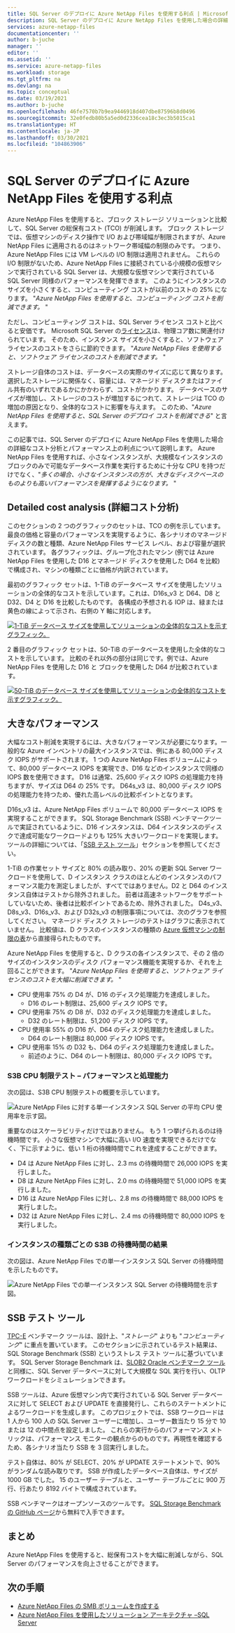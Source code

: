 ```yaml
---
title: SQL Server のデプロイに Azure NetApp Files を使用する利点 | Microsoft Docs
description: SQL Server のデプロイに Azure NetApp Files を使用した場合の詳細なコスト分析とパフォーマンス上の利点について説明します。
services: azure-netapp-files
documentationcenter: ''
author: b-juche
manager: ''
editor: ''
ms.assetid: ''
ms.service: azure-netapp-files
ms.workload: storage
ms.tgt_pltfrm: na
ms.devlang: na
ms.topic: conceptual
ms.date: 03/19/2021
ms.author: b-juche
ms.openlocfilehash: 46fe7570b7b9ea9446918d407dbe87596b8d0496
ms.sourcegitcommit: 32e0fedb80b5a5ed0d2336cea18c3ec3b5015ca1
ms.translationtype: HT
ms.contentlocale: ja-JP
ms.lasthandoff: 03/30/2021
ms.locfileid: "104863906"
---
```

#  <a name="benefits-of-using-azure-netapp-files-for-sql-server-deployment"></a>SQL Server のデプロイに Azure NetApp Files を使用する利点

Azure NetApp Files を使用すると、ブロック ストレージ ソリューションと比較して、SQL Server の総保有コスト (TCO) が削減します。  ブロック ストレージでは、仮想マシンのディスク操作で I/O および帯域幅が制限されますが、Azure NetApp Files に適用されるのはネットワーク帯域幅の制限のみです。  つまり、Azure NetApp Files には VM レベルの I/O 制限は適用されません。 これらの I/O 制限がないため、Azure NetApp Files に接続されている小規模の仮想マシンで実行されている SQL Server は、大規模な仮想マシンで実行されている SQL Server 同様のパフォーマンスを発揮できます。 このようにインスタンスのサイズを小さくすると、コンピューティング コストが以前のコストの 25% になります。  "*Azure NetApp Files を使用すると、コンピューティング コストを削減できます。* "  

ただし、コンピューティング コストは、SQL Server ライセンス コストと比べると安価です。  Microsoft SQL Server の[ライセンス](https://download.microsoft.com/download/B/C/0/BC0B2EA7-D99D-42FB-9439-2C56880CAFF4/SQL_Server_2017_Licensing_Datasheet.pdf)は、物理コア数に関連付けられています。 そのため、インスタンス サイズを小さくすると、ソフトウェア ライセンスのコストをさらに節約できます。 "*Azure NetApp Files を使用すると、ソフトウェア ライセンスのコストを削減できます。* "

ストレージ自体のコストは、データベースの実際のサイズに応じて異なります。 選択したストレージに関係なく、容量には、マネージド ディスクまたはファイル共有のいずれであるかにかかわらず、コストがかかります。  データベースのサイズが増加し、ストレージのコストが増加するにつれて、ストレージは TCO の増加の原因となり、全体的なコストに影響を与えます。  このため、"*Azure NetApp Files を使用すると、SQL Server のデプロイ コストを削減できる*" と言えます。 

この記事では、SQL Server のデプロイに Azure NetApp Files を使用した場合の詳細なコスト分析とパフォーマンス上の利点について説明します。 Azure NetApp Files を使用すれば、小さなインスタンスが、大規模なインスタンスのブロックのみで可能なデータベース作業を実行するために十分な CPU を持つだけでなく、"*多くの場合、小さなインスタンスの方が、大きなディスクベースのものよりも高いパフォーマンスを発揮するようになります。* " 

## <a name="detailed-cost-analysis"></a>Detailed cost analysis (詳細コスト分析) 

このセクションの 2 つのグラフィックのセットは、TCO の例を示しています。  最良の価格と容量のパフォーマンスを実現するように、各シナリオのマネージド ディスクの数と種類、Azure NetApp Files サービス レベル、および容量が選択されています。  各グラフィックは、グループ化されたマシン (例では Azure NetApp Files を使用した D16 とマネージド ディスクを使用した D64 を比較) で構成され、マシンの種類ごとに価格が内訳されています。  

最初のグラフィック セットは、1-TiB のデータベース サイズを使用したソリューションの全体的なコストを示しています。これは、D16s_v3 と D64、D8 と D32、D4 と D16 を比較したものです。 各構成の予想される IOP は、緑または黄色の線によって示され、右側の Y 軸に対応します。

[ ![1-TiB データベース サイズを使用してソリューションの全体的なコストを示すグラフィック。](../media/azure-netapp-files/solution-sql-server-cost-1-tib.png)](../media/azure-netapp-files/solution-sql-server-cost-1-tib.png#lightbox)


2 番目のグラフィック セットは、50-TiB のデータベースを使用した全体的なコストを示しています。 比較のそれ以外の部分は同じです。例では、Azure NetApp Files を使用した D16 と ブロックを使用した D64 が比較されています。 

[ ![50-TiB のデータベース サイズを使用してソリューションの全体的なコストを示すグラフィック。](../media/azure-netapp-files/solution-sql-server-cost-50-tib.png)](../media/azure-netapp-files/solution-sql-server-cost-50-tib.png#lightbox)
 
## <a name="performance-and-lots-of-it"></a>大きなパフォーマンス  

大幅なコスト削減を実現するには、大きなパフォーマンスが必要になります。一般的な Azure インベントリの最大インスタンスでは、例にある 80,000 ディスク IOPS がサポートされます。 1 つの Azure NetApp Files ボリュームによって、80,000 データベース IOPS を実現でき、D16 などのインスタンスで同様の IOPS 数を使用できます。 D16 は通常、25,600 ディスク IOPS の処理能力を持ちますが、サイズは D64 の 25% です。  D64s_v3 は、80,000 ディスク IOPS の処理能力を持つため、優れた高レベルの比較ポイントとなります。

D16s_v3 は、Azure NetApp Files ボリュームで 80,000 データベース IOPS を実現することができます。 SQL Storage Benchmark (SSB) ベンチマークツールで実証されているように、D16 インスタンスは、D64 インスタンスのディスクで達成可能なワークロードよりも 125% 大きいワークロードを実現します。  ツールの詳細については、「[SSB テスト ツール](#ssb-testing-tool)」セクションを参照してください。

1-TiB の作業セット サイズと 80% の読み取り、20% の更新 SQL Server ワークロードを使用して、D インスタンス クラスのほとんどのインスタンスのパフォーマンス能力を測定しましたが、すべてではありません。D2 と D64 のインスタンス自体はテストから除外されました。 前者は高速ネットワークをサポートしていないため、後者は比較ポイントであるため、除外されました。 D4s_v3、D8s_v3、D16s_v3、および D32s_v3 の制限事項については、次のグラフを参照してください。  マネージド ディスク ストレージのテストはグラフに表示されていません。 比較値は、D クラスのインスタンスの種類の [Azure 仮想マシンの制限の表](../virtual-machines/dv3-dsv3-series.md)から直接得られたものです。

Azure NetApp Files を使用すると、D クラスの各インスタンスで、その 2 倍のサイズのインスタンスのディスク パフォーマンス機能を実現するか、それを上回ることができます。  "*Azure NetApp Files を使用すると、ソフトウェア ライセンスのコストを大幅に削減できます。* "  

* CPU 使用率 75% の D4 が、D16 のディスク処理能力を達成しました。  
    * D16 のレート制限は、25,600 ディスク IOPS です。  
* CPU 使用率 75% の D8 が、D32 のディスク処理能力を達成しました。  
    * D32 のレート制限は、51,200 ディスク IOPS です。  
* CPU 使用率 55% の D16 が、D64 のディスク処理能力を達成しました。  
    * D64 のレート制限は 80,000 ディスク IOPS です。  
* CPU 使用率 15% の D32 も、D64 のディスク処理能力を達成しました。  
    * 前述のように、D64 のレート制限は、80,000 ディスク IOPS です。  

### <a name="s3b-cpu-limits-test--performance-versus-processing-power"></a>S3B CPU 制限テスト – パフォーマンスと処理能力

次の図は、S3B CPU 制限テストの概要を示しています。

![Azure NetApp Files に対する単一インスタンス SQL Server の平均 CPU 使用率を示す図。](../media/azure-netapp-files/solution-sql-server-single-instance-average-cpu.png)

重要なのはスケーラビリティだけではありません。 もう 1 つ挙げられるのは待機時間です。  小さな仮想マシンで大幅に高い I/O 速度を実現できるだけでなく、下に示すように、低い 1 桁の待機時間でこれを達成することができます。  

* D4 は Azure NetApp Files に対し、2.3 ms の待機時間で 26,000 IOPS を実行しました。  
* D8 は Azure NetApp Files に対し、2.0 ms の待機時間で 51,000 IOPS を実行しました。  
* D16 は Azure NetApp Files に対し、2.8 ms の待機時間で 88,000 IOPS を実行しました。
* D32 は Azure NetApp Files に対し、2.4 ms の待機時間で 80,000 IOPS を実行しました。  

### <a name="s3b-per-instance-type-latency-results"></a>インスタンスの種類ごとの S3B の待機時間の結果

次の図は、Azure NetApp Files での単一インスタンス SQL Server の待機時間を示したものです。

![Azure NetApp Files での単一インスタンス SQL Server の待機時間を示す図。](../media/azure-netapp-files/solution-sql-server-single-instance-latency.png)

## <a name="ssb-testing-tool"></a>SSB テスト ツール 
 
[TPC-E](http://www.tpc.org/tpce/) ベンチマーク ツールは、設計上、"*ストレージ*" よりも "*コンピューティング*" に重点を置いています。 このセクションに示されているテスト結果は、SQL Storage Benchmark (SSB) というストレス テスト ツールに基づいています。  SQL Server Storage Benchmark は、[SLOB2 Oracle ベンチマーク ツール](https://kevinclosson.net/slob/)と同様に、SQL Server データベースに対して大規模な SQL 実行を行い、OLTP ワークロードをシミュレーションできます。 

SSB ツールは、Azure 仮想マシン内で実行されている SQL Server データベースに対して SELECT および UPDATE を直接発行し、これらのステートメントによるワークロードを生成します。  このプロジェクトでは、SSB ワークロードは 1 人から 100 人の SQL Server ユーザーに増加し、ユーザー数当たり 15 分で 10 または 12 の中間点を設定しました。  これらの実行からのパフォーマンス メトリックは、パフォーマンス モニターの観点からのものです。再現性を確認するため、各シナリオ当たり SSB を 3 回実行しました。 

テスト自体は、80% が SELECT、20% が UPDATE ステートメントで、90% がランダムな読み取りです。  SSB が作成したデータベース自体は、サイズが 1000 GB でした。 15 のユーザー テーブルと、ユーザー テーブルごとに 900 万行、行あたり 8192 バイトで構成されています。 

SSB ベンチマークはオープンソースのツールです。  [SQL Storage Benchmark の GitHub ページ](https://github.com/NetApp/SQL_Storage_Benchmark.git)から無料で入手できます。  


## <a name="in-summary"></a>まとめ  

Azure NetApp Files を使用すると、総保有コストを大幅に削減しながら、SQL Server のパフォーマンスを向上させることができます。 

## <a name="next-steps"></a>次の手順

* [Azure NetApp Files の SMB ボリュームを作成する](azure-netapp-files-create-volumes-smb.md) 
* [Azure NetApp Files を使用したソリューション アーキテクチャ –SQL Server](azure-netapp-files-solution-architectures.md#sql-server) 

